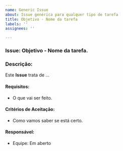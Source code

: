 ```yaml
---
name: Generic Issue
about: Issue genérica para qualquer tipo de tarefa
title: Objetivo - Nome da tarefa
labels: ''
assignees: ''

---
```


### **Issue:** Objetivo - Nome da tarefa.

### **Descrição:**
Este **Issue** trata de ...

#### **Requisitos:**
- O que vai ser feito.
  
#### **Critérios de Aceitação:**
- Como vamos saber se está certo.

#### **Responsável:**
- Equipe: Em aberto
